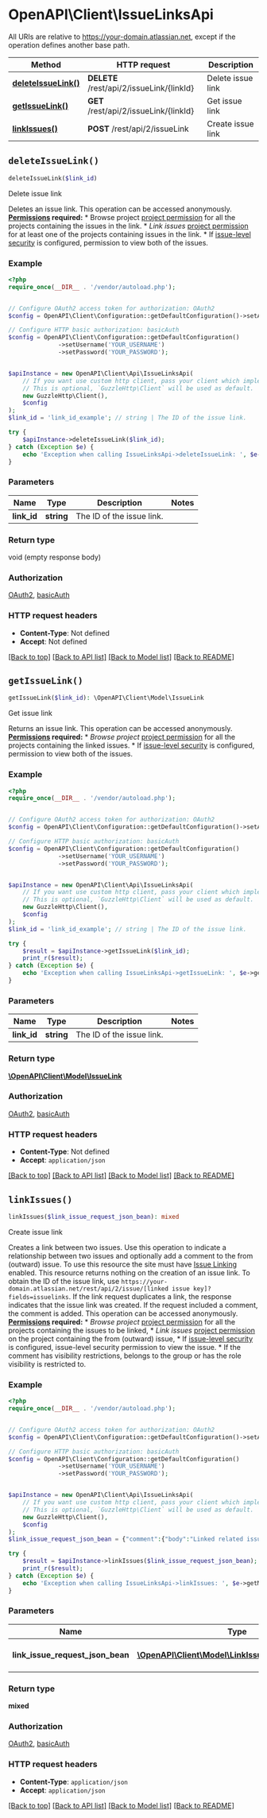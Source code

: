 # OpenAPI\Client\IssueLinksApi

All URIs are relative to https://your-domain.atlassian.net, except if the operation defines another base path.

| Method | HTTP request | Description |
| ------------- | ------------- | ------------- |
| [**deleteIssueLink()**](IssueLinksApi.md#deleteIssueLink) | **DELETE** /rest/api/2/issueLink/{linkId} | Delete issue link |
| [**getIssueLink()**](IssueLinksApi.md#getIssueLink) | **GET** /rest/api/2/issueLink/{linkId} | Get issue link |
| [**linkIssues()**](IssueLinksApi.md#linkIssues) | **POST** /rest/api/2/issueLink | Create issue link |


## `deleteIssueLink()`

```php
deleteIssueLink($link_id)
```

Delete issue link

Deletes an issue link.  This operation can be accessed anonymously.  **[Permissions](#permissions) required:**   *  Browse project [project permission](https://confluence.atlassian.com/x/yodKLg) for all the projects containing the issues in the link.  *  *Link issues* [project permission](https://confluence.atlassian.com/x/yodKLg) for at least one of the projects containing issues in the link.  *  If [issue-level security](https://confluence.atlassian.com/x/J4lKLg) is configured, permission to view both of the issues.

### Example

```php
<?php
require_once(__DIR__ . '/vendor/autoload.php');


// Configure OAuth2 access token for authorization: OAuth2
$config = OpenAPI\Client\Configuration::getDefaultConfiguration()->setAccessToken('YOUR_ACCESS_TOKEN');

// Configure HTTP basic authorization: basicAuth
$config = OpenAPI\Client\Configuration::getDefaultConfiguration()
              ->setUsername('YOUR_USERNAME')
              ->setPassword('YOUR_PASSWORD');


$apiInstance = new OpenAPI\Client\Api\IssueLinksApi(
    // If you want use custom http client, pass your client which implements `GuzzleHttp\ClientInterface`.
    // This is optional, `GuzzleHttp\Client` will be used as default.
    new GuzzleHttp\Client(),
    $config
);
$link_id = 'link_id_example'; // string | The ID of the issue link.

try {
    $apiInstance->deleteIssueLink($link_id);
} catch (Exception $e) {
    echo 'Exception when calling IssueLinksApi->deleteIssueLink: ', $e->getMessage(), PHP_EOL;
}
```

### Parameters

| Name | Type | Description  | Notes |
| ------------- | ------------- | ------------- | ------------- |
| **link_id** | **string**| The ID of the issue link. | |

### Return type

void (empty response body)

### Authorization

[OAuth2](../../README.md#OAuth2), [basicAuth](../../README.md#basicAuth)

### HTTP request headers

- **Content-Type**: Not defined
- **Accept**: Not defined

[[Back to top]](#) [[Back to API list]](../../README.md#endpoints)
[[Back to Model list]](../../README.md#models)
[[Back to README]](../../README.md)

## `getIssueLink()`

```php
getIssueLink($link_id): \OpenAPI\Client\Model\IssueLink
```

Get issue link

Returns an issue link.  This operation can be accessed anonymously.  **[Permissions](#permissions) required:**   *  *Browse project* [project permission](https://confluence.atlassian.com/x/yodKLg) for all the projects containing the linked issues.  *  If [issue-level security](https://confluence.atlassian.com/x/J4lKLg) is configured, permission to view both of the issues.

### Example

```php
<?php
require_once(__DIR__ . '/vendor/autoload.php');


// Configure OAuth2 access token for authorization: OAuth2
$config = OpenAPI\Client\Configuration::getDefaultConfiguration()->setAccessToken('YOUR_ACCESS_TOKEN');

// Configure HTTP basic authorization: basicAuth
$config = OpenAPI\Client\Configuration::getDefaultConfiguration()
              ->setUsername('YOUR_USERNAME')
              ->setPassword('YOUR_PASSWORD');


$apiInstance = new OpenAPI\Client\Api\IssueLinksApi(
    // If you want use custom http client, pass your client which implements `GuzzleHttp\ClientInterface`.
    // This is optional, `GuzzleHttp\Client` will be used as default.
    new GuzzleHttp\Client(),
    $config
);
$link_id = 'link_id_example'; // string | The ID of the issue link.

try {
    $result = $apiInstance->getIssueLink($link_id);
    print_r($result);
} catch (Exception $e) {
    echo 'Exception when calling IssueLinksApi->getIssueLink: ', $e->getMessage(), PHP_EOL;
}
```

### Parameters

| Name | Type | Description  | Notes |
| ------------- | ------------- | ------------- | ------------- |
| **link_id** | **string**| The ID of the issue link. | |

### Return type

[**\OpenAPI\Client\Model\IssueLink**](../Model/IssueLink.md)

### Authorization

[OAuth2](../../README.md#OAuth2), [basicAuth](../../README.md#basicAuth)

### HTTP request headers

- **Content-Type**: Not defined
- **Accept**: `application/json`

[[Back to top]](#) [[Back to API list]](../../README.md#endpoints)
[[Back to Model list]](../../README.md#models)
[[Back to README]](../../README.md)

## `linkIssues()`

```php
linkIssues($link_issue_request_json_bean): mixed
```

Create issue link

Creates a link between two issues. Use this operation to indicate a relationship between two issues and optionally add a comment to the from (outward) issue. To use this resource the site must have [Issue Linking](https://confluence.atlassian.com/x/yoXKM) enabled.  This resource returns nothing on the creation of an issue link. To obtain the ID of the issue link, use `https://your-domain.atlassian.net/rest/api/2/issue/[linked issue key]?fields=issuelinks`.  If the link request duplicates a link, the response indicates that the issue link was created. If the request included a comment, the comment is added.  This operation can be accessed anonymously.  **[Permissions](#permissions) required:**   *  *Browse project* [project permission](https://confluence.atlassian.com/x/yodKLg) for all the projects containing the issues to be linked,  *  *Link issues* [project permission](https://confluence.atlassian.com/x/yodKLg) on the project containing the from (outward) issue,  *  If [issue-level security](https://confluence.atlassian.com/x/J4lKLg) is configured, issue-level security permission to view the issue.  *  If the comment has visibility restrictions, belongs to the group or has the role visibility is restricted to.

### Example

```php
<?php
require_once(__DIR__ . '/vendor/autoload.php');


// Configure OAuth2 access token for authorization: OAuth2
$config = OpenAPI\Client\Configuration::getDefaultConfiguration()->setAccessToken('YOUR_ACCESS_TOKEN');

// Configure HTTP basic authorization: basicAuth
$config = OpenAPI\Client\Configuration::getDefaultConfiguration()
              ->setUsername('YOUR_USERNAME')
              ->setPassword('YOUR_PASSWORD');


$apiInstance = new OpenAPI\Client\Api\IssueLinksApi(
    // If you want use custom http client, pass your client which implements `GuzzleHttp\ClientInterface`.
    // This is optional, `GuzzleHttp\Client` will be used as default.
    new GuzzleHttp\Client(),
    $config
);
$link_issue_request_json_bean = {"comment":{"body":"Linked related issue!","visibility":{"identifier":"276f955c-63d7-42c8-9520-92d01dca0625","type":"group","value":"jira-software-users"}},"inwardIssue":{"key":"HSP-1"},"outwardIssue":{"key":"MKY-1"},"type":{"name":"Duplicate"}}; // \OpenAPI\Client\Model\LinkIssueRequestJsonBean | The issue link request.

try {
    $result = $apiInstance->linkIssues($link_issue_request_json_bean);
    print_r($result);
} catch (Exception $e) {
    echo 'Exception when calling IssueLinksApi->linkIssues: ', $e->getMessage(), PHP_EOL;
}
```

### Parameters

| Name | Type | Description  | Notes |
| ------------- | ------------- | ------------- | ------------- |
| **link_issue_request_json_bean** | [**\OpenAPI\Client\Model\LinkIssueRequestJsonBean**](../Model/LinkIssueRequestJsonBean.md)| The issue link request. | |

### Return type

**mixed**

### Authorization

[OAuth2](../../README.md#OAuth2), [basicAuth](../../README.md#basicAuth)

### HTTP request headers

- **Content-Type**: `application/json`
- **Accept**: `application/json`

[[Back to top]](#) [[Back to API list]](../../README.md#endpoints)
[[Back to Model list]](../../README.md#models)
[[Back to README]](../../README.md)

